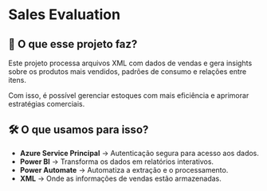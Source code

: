 # **Sales Evaluation**

## 🚀 O que esse projeto faz?
Este projeto processa arquivos XML com dados de vendas e gera insights sobre os produtos mais vendidos, padrões de consumo e relações entre itens.

Com isso, é possível gerenciar estoques com mais eficiência e aprimorar estratégias comerciais.

## 🛠️ O que usamos para isso?
- **Azure Service Principal** → Autenticação segura para acesso aos dados.
- **Power BI** → Transforma os dados em relatórios interativos.
- **Power Automate** → Automatiza a extração e o processamento.
- **XML** → Onde as informações de vendas estão armazenadas.